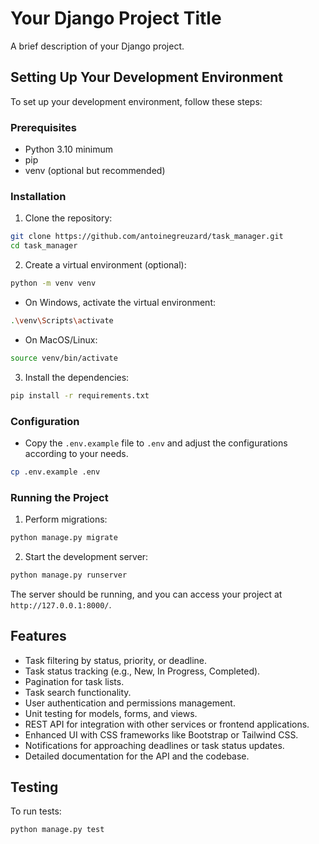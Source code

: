 # Your Django Project Title

A brief description of your Django project.

## Setting Up Your Development Environment

To set up your development environment, follow these steps:

### Prerequisites

- Python 3.10 minimum
- pip
- venv (optional but recommended)

### Installation

1. Clone the repository:

```bash
git clone https://github.com/antoinegreuzard/task_manager.git
cd task_manager
```

2. Create a virtual environment (optional):

```bash
python -m venv venv
```

- On Windows, activate the virtual environment:

```bash
.\venv\Scripts\activate
```

- On MacOS/Linux:

```bash
source venv/bin/activate
```

3. Install the dependencies:

```bash
pip install -r requirements.txt
```

### Configuration

- Copy the `.env.example` file to `.env` and adjust the configurations according to your needs.

```bash
cp .env.example .env
```

### Running the Project

1. Perform migrations:

```bash
python manage.py migrate
```

2. Start the development server:

```bash
python manage.py runserver
```

The server should be running, and you can access your project at `http://127.0.0.1:8000/`.

## Features

- Task filtering by status, priority, or deadline.
- Task status tracking (e.g., New, In Progress, Completed).
- Pagination for task lists.
- Task search functionality.
- User authentication and permissions management.
- Unit testing for models, forms, and views.
- REST API for integration with other services or frontend applications.
- Enhanced UI with CSS frameworks like Bootstrap or Tailwind CSS.
- Notifications for approaching deadlines or task status updates.
- Detailed documentation for the API and the codebase.

## Testing

To run tests:

```bash
python manage.py test
```
